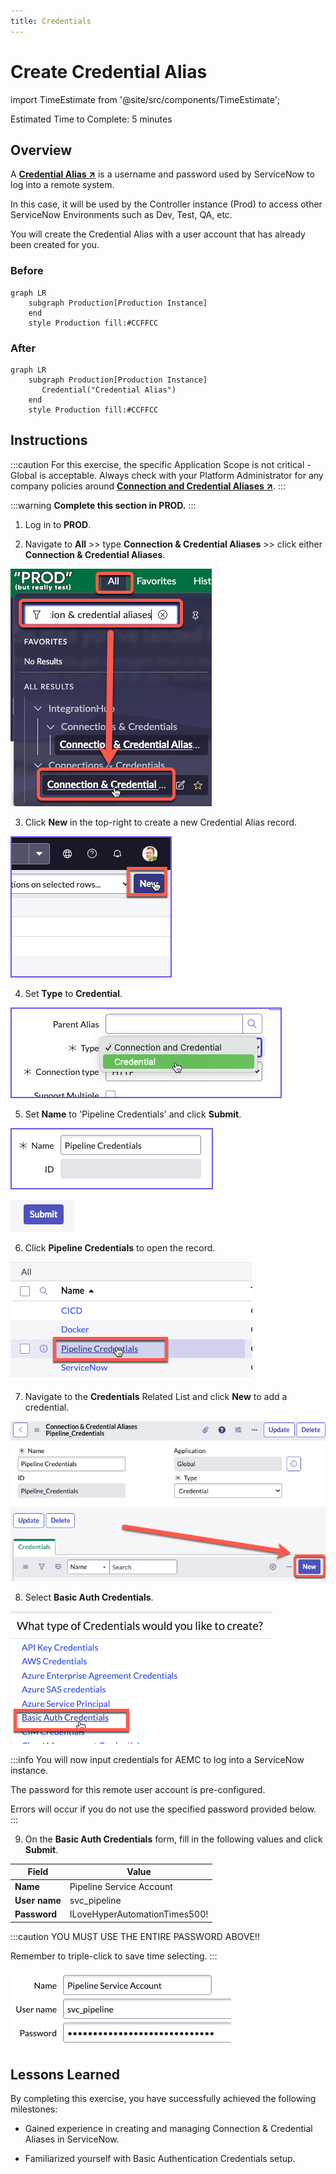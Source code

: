 ```yaml
---
title: Credentials
---
```


# Create Credential Alias

import TimeEstimate from '@site/src/components/TimeEstimate';

<TimeEstimate>Estimated Time to Complete: 5 minutes</TimeEstimate>

## Overview 

A **<a href="https://docs.servicenow.com/csh?topicname=create-pipeline-credentials.html&version=latest" target="_blank">Credential Alias ↗</a>** is a username and password used by ServiceNow to log into a remote system. 

In this case, it will be used by the Controller instance (Prod) to access other ServiceNow Environments such as Dev, Test, QA, etc. 

You will create the Credential Alias with a user account that has already been created for you. 

### Before
``` mermaid
graph LR
    subgraph Production[Production Instance]
    end
    style Production fill:#CCFFCC
```

### After
``` mermaid
graph LR
    subgraph Production[Production Instance]
       Credential("Credential Alias")
    end
    style Production fill:#CCFFCC
```

## Instructions

:::caution
For this exercise, the specific Application Scope is not critical - Global is acceptable. Always check with your Platform Administrator for any company policies around **<a href="https://docs.servicenow.com/csh?topicname=connection-alias.html&version=latest" target="_blank">Connection and Credential Aliases ↗</a>**.
:::

:::warning
**Complete this section in PROD.**
:::

1. Log in to **PROD**.


2. Navigate to **All** >> type **Connection & Credential Aliases** >> click either **Connection & Credential Aliases**.

![Navigate to Aliases](../../assets/images/2023-07-11-15-10-23.png)

3. Click **New** in the top-right to create a new Credential Alias record. 

![Create Alias](../../assets/images/2023-03-07-15-38-10.png)

4. Set **Type** to **Credential**. 

![Set Type](../../assets/images/2023-03-07-15-37-39.png) 

5. Set **Name** to 'Pipeline Credentials' and click **Submit**.

![Set Name](../../assets/images/2023-03-08-14-14-44.png)

![Submit Name](../../assets/images/2023-07-13-17-00-48.png)

6. Click **Pipeline Credentials** to open the record. 

![Open Record](../../assets/images/2023-03-09-13-48-09.png) 

7. Navigate to the **Credentials** Related List and click **New** to add a credential. 

![Add Credential](../../assets/images/2023-07-31-12-28-54.png)

8. Select **Basic Auth Credentials**.

![Select Basic Auth](../../assets/images/2023-03-09-13-50-33.png)

:::info
You will now input credentials for AEMC to log into a ServiceNow instance. 
 
The password for this remote user account is pre-configured. 
 
Errors will occur if you do not use the specified password provided below. 
:::

9. On the **Basic Auth Credentials** form, fill in the following values and click **Submit**.

| **Field** | **Value**
| -- | --|
| **Name** | Pipeline Service Account 
| **User name** | svc_pipeline
| **Password** | ILoveHyperAutomationTimes500!

:::caution
YOU MUST USE THE ENTIRE PASSWORD ABOVE!!

Remember to triple-click to save time selecting.
:::

![Enter Credentials](../../assets/images/2023-06-27-22-50-59.png)

## Lessons Learned

By completing this exercise, you have successfully achieved the following milestones:

- Gained experience in creating and managing Connection & Credential Aliases in ServiceNow.

- Familiarized yourself with Basic Authentication Credentials setup.